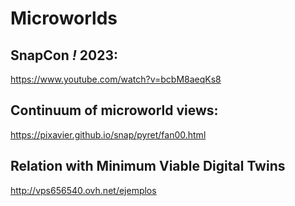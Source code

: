 # Microworlds

## SnapCon *!* 2023:

https://www.youtube.com/watch?v=bcbM8aeqKs8

## Continuum of microworld views:

https://pixavier.github.io/snap/pyret/fan00.html

## Relation with Minimum Viable Digital Twins

http://vps656540.ovh.net/ejemplos

